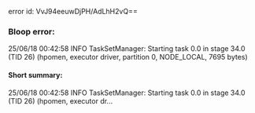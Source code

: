 error id: VvJ94eeuwDjPH/AdLhH2vQ==
### Bloop error:

25/06/18 00:42:58 INFO TaskSetManager: Starting task 0.0 in stage 34.0 (TID 26) (hpomen, executor driver, partition 0, NODE_LOCAL, 7695 bytes)
#### Short summary: 

25/06/18 00:42:58 INFO TaskSetManager: Starting task 0.0 in stage 34.0 (TID 26) (hpomen, executor dr...